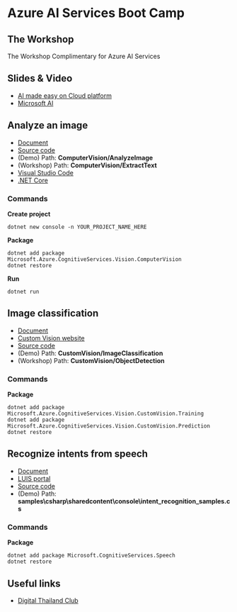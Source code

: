# Azure AI Services Boot Camp

## The Workshop

The Workshop Complimentary for Azure AI Services

## Slides & Video
* [AI made easy on Cloud platform](https://gitpitch.com/tlaothong/ai-cloud/cast)
* [Microsoft AI](slides/MsAi.pdf)

## Analyze an image
* [Document](https://docs.microsoft.com/en-us/azure/cognitive-services/Computer-vision/quickstarts-sdk/csharp-analyze-sdk)
* [Source code](https://github.com/Azure-Samples/cognitive-services-vision-csharp-sdk-quickstarts.git)
* (Demo) Path: **ComputerVision/AnalyzeImage**
* (Workshop) Path: **ComputerVision/ExtractText**
* [Visual Studio Code](https://code.visualstudio.com)
* [.NET Core](https://dotnet.microsoft.com/download)

### Commands
**Create project**
```
dotnet new console -n YOUR_PROJECT_NAME_HERE
```
**Package**
```
dotnet add package Microsoft.Azure.CognitiveServices.Vision.ComputerVision
dotnet restore
```
**Run**
```
dotnet run
```

## Image classification
* [Document](https://docs.microsoft.com/en-us/azure/cognitive-services/Custom-Vision-Service/csharp-tutorial)
* [Custom Vision website](https://customvision.ai)
* [Source code](https://github.com/Azure-Samples/cognitive-services-dotnet-sdk-samples.git)
* (Demo) Path: **CustomVision/ImageClassification**
* (Workshop) Path: **CustomVision/ObjectDetection**

### Commands
**Package**
```
dotnet add package Microsoft.Azure.CognitiveServices.Vision.CustomVision.Training
dotnet add package Microsoft.Azure.CognitiveServices.Vision.CustomVision.Prediction
dotnet restore
```

## Recognize intents from speech
* [Document](https://docs.microsoft.com/en-us/azure/cognitive-services/speech-service/how-to-recognize-intents-from-speech-csharp)
* [LUIS portal](https://www.luis.ai/home)
* [Source code](https://github.com/Azure-Samples/cognitive-services-speech-sdk.git)
* (Demo) Path: **samples\csharp\sharedcontent\console\intent_recognition_samples.cs**
### Commands
**Package**
```
dotnet add package Microsoft.CognitiveServices.Speech
dotnet restore
```

## Useful links
* [Digital Thailand Club](https://www.facebook.com/digitalthailandclub)
